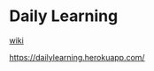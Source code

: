 # Daily Learning

[wiki](https://github.com/sharshi/daily-learning/wiki)

https://dailylearning.herokuapp.com/
